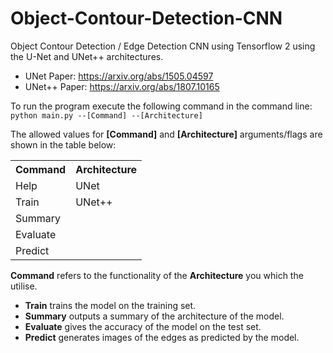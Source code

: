 # Object-Contour-Detection-CNN
Object Contour Detection / Edge Detection CNN using Tensorflow 2 using the U-Net and UNet++ architectures.

* UNet Paper: https://arxiv.org/abs/1505.04597
* UNet++ Paper: https://arxiv.org/abs/1807.10165  

To run the program execute the following command in the command line:
```python main.py --[Command] --[Architecture]```

The allowed values for **[Command]** and **[Architecture]** arguments/flags are shown in the table below:

<table>
    <tr>
      <th>Command</th>
      <th>Architecture</th>
    </tr>
    <tr>
      <td>Help</td>
      <td>UNet</td>
    </tr>
    <tr>
      <td>Train</td>
      <td>UNet++</td>
    </tr>
     <tr>
      <td>Summary</td>
    </tr>
     <tr>
      <td>Evaluate</td>    </tr>
     <tr>
      <td>Predict</td>
    </tr>
</table>

**Command** refers to the functionality of the **Architecture** you which the utilise.

* **Train** trains the model on the training set.
* **Summary** outputs a summary of the architecture of the model.
* **Evaluate** gives the accuracy of the model on the test set.
* **Predict** generates images of the edges as predicted by the model.
